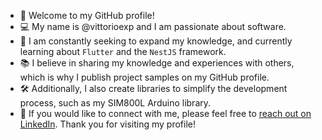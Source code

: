 - 🤗 Welcome to my GitHub profile!
- 💻 My name is @vittorioexp and I am passionate about software. 
- 🌱 I am constantly seeking to expand my knowledge, and currently learning about `Flutter` and the `NestJS` framework. 
- 📚 I believe in sharing my knowledge and experiences with others, which is why I publish project samples on my GitHub profile. 
- 🛠️ Additionally, I also create libraries to simplify the development process, such as my SIM800L Arduino library. 
- 🙌 If you would like to connect with me, please feel free to [reach out on LinkedIn](https://www.linkedin.com/in/vittorioexp/?locale=en_US). Thank you for visiting my profile!
